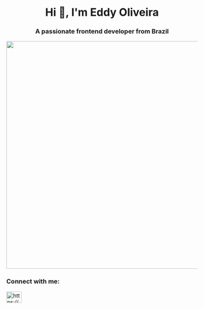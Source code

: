 <h1 align="center">Hi 👋, I'm Eddy Oliveira</h1>
<h3 align="center">A passionate frontend developer from Brazil</h3>

<img src="https://camo.githubusercontent.com/60007c58ef51e2320086c1d163cd48d64351bd523e622dad6d24c0b933199c7d/68747470733a2f2f696d616765732e756e73706c6173682e636f6d2f70686f746f2d313730383038363530343331302d3133346438633430303566333f63726f703d656e74726f70792663733d74696e7973726762266669743d6d617826666d3d6a706726697869643d4d3377334e7a55774f48777766444638636d46755a4739746648783866487838664878384d5463784d446b344d5441784e58772669786c69623d72622d342e302e3326713d383026773d31303830" width="600px" data-canonical-src="https://images.unsplash.com/photo-1708086504310-134d8c4005f3?crop=entropy&amp;cs=tinysrgb&amp;fit=max&amp;fm=jpg&amp;ixid=M3w3NzUwOHwwfDF8cmFuZG9tfHx8fHx8fHx8MTcxMDk4MTAxNXw&amp;ixlib=rb-4.0.3&amp;q=80&amp;w=1080" style="max-width: 100%;">

<h3 align="left">Connect with me:</h3>
<p align="left">
<a href="https://linkedin.com/in/https://www.linkedin.com/in/eddy-mesquita-6b3832138/" target="blank"><img align="center" src="https://raw.githubusercontent.com/rahuldkjain/github-profile-readme-generator/master/src/images/icons/Social/linked-in-alt.svg" alt="https://www.linkedin.com/in/eddy-mesquita-6b3832138/" height="30" width="40" /></a>
</p>

<!--<h3 align="left">Languages and Tools:</h3>
<p align="left"> <a href="https://getbootstrap.com" target="_blank" rel="noreferrer"> <img src="https://raw.githubusercontent.com/devicons/devicon/master/icons/bootstrap/bootstrap-plain-wordmark.svg" alt="bootstrap" width="40" height="40"/> </a> <a href="https://codeigniter.com" target="_blank" rel="noreferrer"> <img src="https://cdn.worldvectorlogo.com/logos/codeigniter.svg" alt="codeigniter" width="40" height="40"/> </a> <a href="https://www.w3schools.com/css/" target="_blank" rel="noreferrer"> <img src="https://raw.githubusercontent.com/devicons/devicon/master/icons/css3/css3-original-wordmark.svg" alt="css3" width="40" height="40"/> </a> <a href="https://www.docker.com/" target="_blank" rel="noreferrer"> <img src="https://raw.githubusercontent.com/devicons/devicon/master/icons/docker/docker-original-wordmark.svg" alt="docker" width="40" height="40"/> </a> <a href="https://www.w3.org/html/" target="_blank" rel="noreferrer"> <img src="https://raw.githubusercontent.com/devicons/devicon/master/icons/html5/html5-original-wordmark.svg" alt="html5" width="40" height="40"/> </a> <a href="https://developer.mozilla.org/en-US/docs/Web/JavaScript" target="_blank" rel="noreferrer"> <img src="https://raw.githubusercontent.com/devicons/devicon/master/icons/javascript/javascript-original.svg" alt="javascript" width="40" height="40"/> </a> <a href="https://laravel.com/" target="_blank" rel="noreferrer"> <img src="https://raw.githubusercontent.com/devicons/devicon/master/icons/laravel/laravel-plain-wordmark.svg" alt="laravel" width="40" height="40"/> </a> <a href="https://www.microsoft.com/en-us/sql-server" target="_blank" rel="noreferrer"> <img src="https://www.svgrepo.com/show/303229/microsoft-sql-server-logo.svg" alt="mssql" width="40" height="40"/> </a> <a href="https://www.mysql.com/" target="_blank" rel="noreferrer"> <img src="https://raw.githubusercontent.com/devicons/devicon/master/icons/mysql/mysql-original-wordmark.svg" alt="mysql" width="40" height="40"/> </a> <a href="https://www.php.net" target="_blank" rel="noreferrer"> <img src="https://raw.githubusercontent.com/devicons/devicon/master/icons/php/php-original.svg" alt="php" width="40" height="40"/> </a> <a href="https://www.postgresql.org" target="_blank" rel="noreferrer"> <img src="https://raw.githubusercontent.com/devicons/devicon/master/icons/postgresql/postgresql-original-wordmark.svg" alt="postgresql" width="40" height="40"/> </a> <a href="https://redis.io" target="_blank" rel="noreferrer"> <img src="https://raw.githubusercontent.com/devicons/devicon/master/icons/redis/redis-original-wordmark.svg" alt="redis" width="40" height="40"/> </a> <a href="https://tailwindcss.com/" target="_blank" rel="noreferrer"> <img src="https://www.vectorlogo.zone/logos/tailwindcss/tailwindcss-icon.svg" alt="tailwind" width="40" height="40"/> </a> </p>-->



